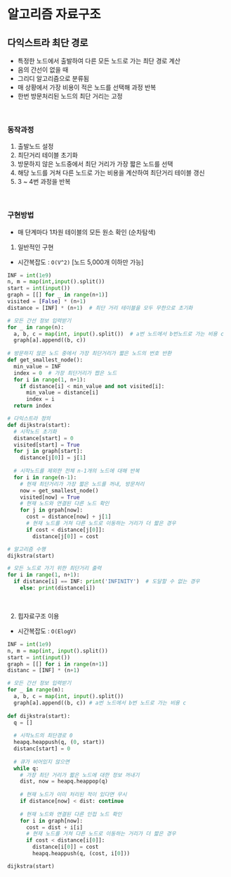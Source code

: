 # 알고리즘 자료구조



## 다익스트라 최단 경로

- 특정한 노드에서 출발하여 다른 모든 노드로 가는 최단 경로 계산
- 음의 간선이 없을 때
- 그리디 알고리즘으로 분류됨
- 매 상황에서 가장 비용이 적은 노드를 선택해 과정 반복
- 한번 방문처리된 노드의 최단 거리는 고정

​    

### 동작과정

1. 출발노드 설정
2. 최단거리 테이블 초기화
3. 방문하지 않은 노드중에서 최단 거리가 가장 짧은 노드를 선택
4. 해당 노드를 거쳐 다른 노드로 가는 비용을 계산하여 최단거리 테이블 갱신
5. 3 ~ 4번 과정을 반복

​    

###  구현방법

- 매 단계마다 1차원 테이블의 모든 원소 확인 (순차탐색)

  

1. 일반적인 구현

- 시간복잡도 : `O(V^2)` [노드 5,000개 이하만 가능]

```python
INF = int(1e9)
n, m = map(int,input().split())
start = int(input())
graph = [[] for _ in range(n+1)]
visited = [False] * (n+1)
distance = [INF] * (n+1)  # 최단 거리 테이블을 모두 무한으로 초기화

# 모든 간선 정보 입력받기
for _ in range(n):
  a, b, c = map(int, input().split())  # a번 노드에서 b번노드로 가는 비용 c
  graph[a].append((b, c))
  
# 방문하지 않은 노드 중에서 가장 최단거리가 짧은 노드의 번호 반환
def get_smallest_node():
  min_value = INF
  index = 0  # 가장 최단거리가 짭은 노드
  for i in range(1, n+1):
    if distance[i] < min_value and not visited[i]:
      min_value = distance[i]
      index = i
  return index

# 다익스트라 정의
def dijkstra(start):
  # 시작노드 초기화
  distance[start] = 0
  visited[start] = True
  for j in graph[start]:
    distance[j[0]] = j[1]
  
  # 시작노드를 제외한 전체 n-1개의 노드에 대해 반복
  for i in range(n-1):
    # 현재 최단거리가 가장 짧은 노드를 꺼내, 방문처리
    now = get_smallest_node() 
    visited[now] = True
    # 현재 노드와 연결된 다른 노드 확인
    for j in grpah[now]:
      cost = distance[now] + j[1]
      # 현재 노드를 거쳐 다른 노드로 이동하는 거리가 더 짧은 경우
      if cost < distance[j[0]]:
        distance[j[0]] = cost

# 알고리즘 수행
dijkstra(start)

# 모든 노드로 가기 위한 최단거리 출력
for i in range(1, n+1):
  if distance[i] == INF: print('INFINITY')  # 도달할 수 없는 경우
	else: print(distance[i]) 
```

​    

2. 힙자료구조 이용 

- 시간복잡도 : `O(ElogV)`

```python
INF = int(1e9)
n, m = map(int, input().split())
start = int(input())
graph = [[] for i in range(n+1)]
distanc = [INF] * (n+1)

# 모든 간선 정보 입력받기
for _ in range(m):
  a, b, c = map(int, input().split())
  graph[a].append((b, c)) # a번 노드에서 b번 노드로 가는 비용 c
  
def dijkstra(start):
  q = []
  
  # 시작노드의 최단경로 0
  heapq.heappush(q, (0, start)) 
  distanc[start] = 0
  
  # 큐가 비어있지 않으면
  while q:
    # 가장 최단 거리가 짧은 노드에 대한 정보 꺼내기
    dist, now = heapq.heappop(q)
    
    # 현재 노드가 이미 처리된 적이 있다면 무시
    if distance[now] < dist: continue
    
    # 현재 노드와 연결된 다른 인접 노드 확인
    for i in graph[now]:
      cost = dist + i[i]
      # 현재 노드를 거쳐 다른 노드로 이동하는 거리가 더 짧은 경우
      if cost < distance[i[0]]:
        distance[i[0]] = cost
        heapq.heappush(q, (cost, i[0]))

dijkstra(start)
```

